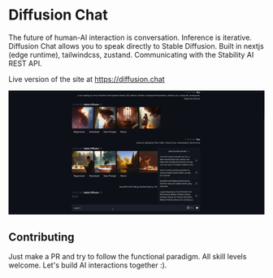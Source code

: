 
# Diffusion Chat
The future of human-AI interaction is conversation. Inference is iterative. Diffusion Chat allows you to speak directly to Stable Diffusion. Built in nextjs (edge runtime), tailwindcss, zustand. Communicating with the Stability AI REST API.

Live version of the site at https://diffusion.chat

![](https://github.com/KAJdev/diffusion-chat/blob/main/.github/image.png)

## Contributing
Just make a PR and try to follow the functional paradigm. All skill levels welcome. Let's build AI interactions together :). 
